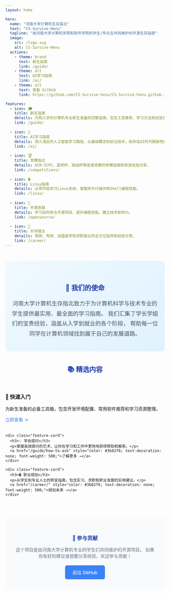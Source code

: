 ```yaml
---
layout: home

hero:
  name: "河南大学计算机生存指北"
  text: "CS-Survive-Henu"
  tagline: "由河南大学计算机学院和软件学院的学生/毕业生共同维护的开源生存指南"
  image:
    src: /logo.svg
    alt: CS-Survive-Henu
  actions:
    - theme: brand
      text: 新生指南
      link: /guide/
    - theme: alt
      text: AI学习指南
      link: /ai/
    - theme: alt
      text: 查看 GitHub
      link: https://github.com/CS-Survive-henu/CS-Survive-henu.github.io

features:
  - icon: 🎓
    title: 新生指南
    details: 为刚入学的计算机专业新生准备的完整指南，包含工具推荐、学习方法和经验分享。
    link: /guide/
  
  - icon: 🤖
    title: AI学习指南
    details: 深入浅出的人工智能学习路径，从基础概念到前沿技术，助你在AI时代脱颖而出。
    link: /ai/
  
  - icon: 🏆
    title: 竞赛指北
    details: ACM-ICPC、蓝桥杯、挑战杯等各类竞赛的参赛指南和获奖经验分享。
    link: /competitions/
  
  - icon: �
    title: Linux指南
    details: 从零开始学习Linux系统，掌握命令行操作和Shell编程技能。
    link: /linux/
  
  - icon: 🌟
    title: 开源贡献
    details: 学习如何参与开源项目，提升编程技能，建立技术影响力。
    link: /opensource/
  
  - icon: 💼
    title: 升学就业
    details: 保研、考研、出国留学和求职就业的全方位指导和经验分享。
    link: /career/
---
```


<div style="text-align: center; margin-top: 40px; padding: 40px 20px; background: linear-gradient(135deg, #f0f9ff 0%, #e0f2fe 100%); border-radius: 12px;">
  <h2 style="color: #1e40af; margin-bottom: 20px;">🎯 我们的使命</h2>
  <p style="font-size: 1.1rem; color: #475569; line-height: 1.8; max-width: 800px; margin: 0 auto;">
    河南大学计算机生存指北致力于为计算机科学与技术专业的学生提供最实用、最全面的学习指南。
    我们汇集了学长学姐们的宝贵经验，涵盖从入学到就业的各个阶段，
    帮助每一位同学在计算机领域找到属于自己的发展道路。
  </p>
</div>

<div style="margin-top: 40px;">
  <h2 style="text-align: center; color: #1e40af; margin-bottom: 30px;">📚 精选内容</h2>
  
  <div style="display: grid; grid-template-columns: repeat(auto-fit, minmax(300px, 1fr)); gap: 20px; margin-top: 20px;">
    <div class="feature-card">
      <h3>🚀 快速入门</h3>
      <p>为新生准备的必备工具箱，包含开发环境配置、常用软件推荐和学习资源整理。</p>
      <a href="/guide/toolkit" style="color: #3b82f6; text-decoration: none; font-weight: 500;">立即查看 →</a>
    </div>
    
    <div class="feature-card">
      <h3>💡 学会提问</h3>
      <p>掌握高效提问的艺术，让你在学习和工作中更快地获得帮助和解答。</p>
      <a href="/guide/how-to-ask" style="color: #3b82f6; text-decoration: none; font-weight: 500;">了解更多 →</a>
    </div>
    
    <div class="feature-card">
      <h3>� 职业规划</h3>
      <p>从学生到专业人士的转变指南，包含实习、求职和职业发展的实用建议。</p>
      <a href="/career/" style="color: #3b82f6; text-decoration: none; font-weight: 500;">规划未来 →</a>
    </div>
  </div>
</div>

<div style="text-align: center; margin-top: 50px; padding: 30px; background: #f8fafc; border-radius: 8px;">
  <h3 style="color: #1e40af; margin-bottom: 15px;">🤝 参与贡献</h3>
  <p style="color: #64748b; margin-bottom: 20px;">
    这个项目是由河南大学计算机专业的学生们共同维护的开源项目。
    如果你有好的建议或想要分享经验，欢迎参与贡献！
  </p>
  <a href="https://github.com/CS-Survive-henu/CS-Survive-henu.github.io" 
     style="display: inline-block; background: #3b82f6; color: white; padding: 12px 24px; border-radius: 6px; text-decoration: none; font-weight: 500; transition: all 0.3s ease;">
    前往 GitHub
  </a>
</div>
